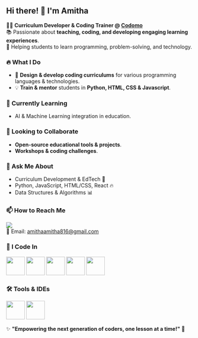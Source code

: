 ## Hi there! 👋 I'm Amitha  

👨‍🏫 **Curriculum Developer & Coding Trainer @ [Codomo](https://www.codomo.in/)**  
📚 Passionate about **teaching, coding, and developing engaging learning experiences**.  
🚀 Helping students to learn programming, problem-solving, and technology.  


### 🔥 What I Do  
- 🎯 **Design & develop coding curriculums** for various programming languages & technologies.  
- 💡 **Train & mentor** students in **Python, HTML, CSS & Javascript**.  

### 🌱 Currently Learning  
- AI & Machine Learning integration in education.  

### 👯 Looking to Collaborate  
- **Open-source educational tools & projects**.    
- **Workshops & coding challenges**.  

### 💬 Ask Me About  
- Curriculum Development & EdTech 🚀  
- Python, JavaScript, HTML/CSS, React 🔥  
- Data Structures & Algorithms 📊  
 

### 📫 How to Reach Me  
[<img src="https://img.shields.io/badge/LinkedIn-0077B5?style=for-the-badge&logo=linkedin&logoColor=white" />](https://www.linkedin.com/in/amitha-mofficial/)  
📧 Email: amithaamitha816@gmail.com

### 🚀 I Code In  
<img height="50" width="50" src="https://img.icons8.com/color/48/000000/python.png"/>  <img height="50" width="50" src="https://img.icons8.com/color/48/000000/javascript.png"/> <img height="50" width="50" src="https://img.icons8.com/color/48/000000/html-5.png"/> <img height="50" width="50" src="https://img.icons8.com/color/48/000000/css3.png"/>  <img height="50" width="50" src="https://img.icons8.com/color/48/000000/react-native.png"/>  

### 🛠 Tools & IDEs  
<img height="50" width="50" src="https://img.icons8.com/color/48/000000/visual-studio-code-2019.png"/>  
<img height="50" width="50" src="https://img.icons8.com/color/48/000000/git.png"/>  

✨ **"Empowering the next generation of coders, one lesson at a time!"** 🚀  
